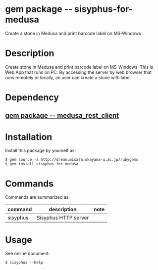 # gem package -- sisyphus-for-medusa

Create a stone in Medusa and print barcode label on MS-Windows

# Description

Create stone in Medusa and print barcode label on MS-Windows.  This is Web App 
that runs on PC.  By accessing the server by web browser
that runs remotely or locally, an user can create a stone with label.

# Dependency

## [gem package -- medusa_rest_client](https://github.com/misasa/medusa_rest_client "follow instruction")


# Installation

Install this package by yourself as:

    $ gem source -a http://dream.misasa.okayama-u.ac.jp/rubygems
    $ gem install sisyphus-for-medusa

# Commands

Commands are summarized as:

| command          | description                                   | note                       |
|------------------|-----------------------------------------------|----------------------------|
| sisyphus         | Sisyphus HTTP server                          |                            |

# Usage

See online document:

    $ sisyphus --help
